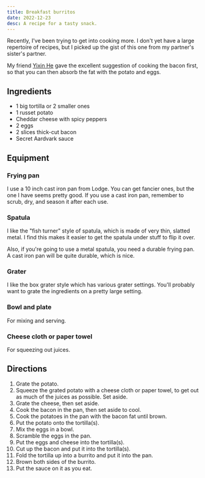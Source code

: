 ```yaml
---
title: Breakfast burritos
date: 2022-12-23
desc: A recipe for a tasty snack.
---
```


Recently, I've been trying to get into cooking more. I don't yet have a large repertoire of recipes, but I picked up the gist of this one from my partner's sister's partner.

My friend [Yixin He][yixin] gave the excellent suggestion of cooking the bacon first, so that you can then absorb the fat with the potato and eggs.

## Ingredients

- 1 big tortilla or 2 smaller ones
- 1 russet potato
- Cheddar cheese with spicy peppers
- 2 eggs
- 2 slices thick-cut bacon
- Secret Aardvark sauce

## Equipment

### Frying pan

I use a 10 inch cast iron pan from Lodge. You can get fancier ones, but the one I have seems pretty good. If you use a cast iron pan, remember to scrub, dry, and season it after each use.

### Spatula

I like the "fish turner" style of spatula, which is made of very thin, slatted metal. I find this makes it easier to get the spatula under stuff to flip it over.

Also, if you're going to use a metal spatula, you need a durable frying pan. A cast iron pan will be quite durable, which is nice.

### Grater

I like the box grater style which has various grater settings. You'll probably want to grate the ingredients on a pretty large setting.

### Bowl and plate

For mixing and serving.

### Cheese cloth or paper towel

For squeezing out juices.

## Directions

1. Grate the potato.
2. Squeeze the grated potato with a cheese cloth or paper towel, to get out as much of the juices as possible. Set aside.
3. Grate the cheese, then set aside.
4. Cook the bacon in the pan, then set aside to cool.
5. Cook the potatoes in the pan with the bacon fat until brown.
6. Put the potato onto the tortilla(s).
7. Mix the eggs in a bowl.
8. Scramble the eggs in the pan.
9. Put the eggs and cheese into the tortilla(s).
10. Cut up the bacon and put it into the tortilla(s).
11. Fold the tortilla up into a burrito and put it into the pan.
12. Brown both sides of the burrito.
13. Put the sauce on it as you eat.

[yixin]: https://yixinhe.me
